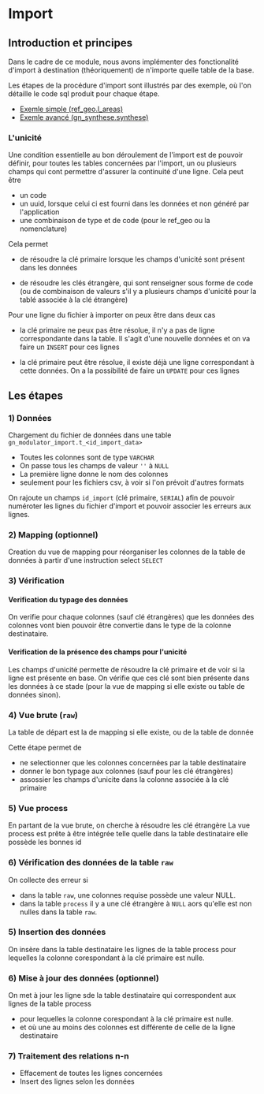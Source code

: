 # Import


## Introduction et principes 

Dans le cadre de ce module, nous avons implémenter des fonctionalité d'import à destination (théoriquement) de n'importe quelle table de la base.

Les étapes de la procédure d'import sont illustrés par des exemple, où l'on détaille le code sql produit pour chaque étape.

- [Exemle simple (ref_geo.l_areas)](./import_exemple_simple_ref_geo_area.md)
- [Exemle avancé (gn_synthese.synthese)](./import_exemple_avance)

### L'unicité

Une condition essentielle au bon déroulement de l'import est de pouvoir définir, pour toutes les tables concernées par l'import, un ou plusieurs champs qui cont permettre d'assurer la continuité d'une ligne. Cela peut être
- un code
- un uuid, lorsque celui ci est fourni dans les données et non généré par l'application
- une combinaison de type et de code (pour le ref_geo ou la nomenclature)

Cela permet

- de résoudre la clé primaire lorsque les champs d'unicité sont présent dans les données

- de résoudre les clés étrangère, qui sont renseigner sous forme de code (ou de combinaison de valeurs s'il y a plusieurs champs d'unicité pour la tablé associée à la clé étrangère)

Pour une ligne du fichier à importer on peux être dans deux cas

- la clé primaire ne peux pas être résolue, il n'y a pas de ligne correspondante dans la table. Il s'agit d'une nouvelle données et on va faire un `INSERT` pour ces lignes

- la clé primaire peut être résolue, il existe déjà une ligne correspondant à cette données. On a la possibilité de faire un `UPDATE` pour ces lignes
## Les étapes

### 1) Données

Chargement du fichier de données dans une table `gn_modulator_import.t_<id_import_data>`
  - Toutes les colonnes sont de type `VARCHAR`
  - On passe tous les champs de valeur `''` à `NULL`
  - La première ligne donne le nom des colonnes
  - seulement pour les fichiers csv, à voir si l'on prévoit d'autres formats

On rajoute un champs `id_import` (clé primaire, `SERIAL`) afin de pouvoir numéroter les lignes du fichier d'import et pouvoir associer les erreurs aux lignes.
### 2) Mapping (optionnel)

Creation du vue de mapping pour réorganiser les colonnes de la table de données à partir d'une instruction select `SELECT`


### 3) Vérification 

#### Verification du typage des données

On verifie pour chaque colonnes (sauf clé étrangères) que les données des colonnes  vont bien pouvoir être convertie dans le type de la colonne destinataire.

#### Verification de la présence des champs pour l'unicité

Les champs d'unicité permette de résoudre la clé primaire et de voir si la ligne est présente en base.
On vérifie que ces clé sont bien présente dans les données à ce stade (pour la vue de mapping si elle existe ou table de données sinon).


### 4) Vue brute (`raw`)

La table de départ est la de mapping si elle existe, ou de la table de donnée

Cette étape permet de
- ne selectionner que les colonnes concernées par la table destinataire
- donner le bon typage aux colonnes (sauf pour les clé étrangères)
- assossier les champs d'unicite dans la colonne associée à la clé primaire


### 5) Vue process

En partant de la vue brute, on cherche à résoudre les clé étrangère
La vue process est prête à être intégrée telle quelle dans la table destinataire elle possède les bonnes id



### 6) Vérification des données de la table `raw`

On collecte des erreur si
- dans la table `raw`, une colonnes requise possède une valeur NULL.
- dans la table `process` il y a une clé étrangère à `NULL` aors qu'elle est non nulles dans la table `raw`.

### 5) Insertion des données

On insère dans la table destinataire les lignes de la table process pour lequelles la colonne corespondant à la clé primaire est nulle.


### 6) Mise à jour des données (optionnel)

On met à jour les ligne sde la table destinataire qui correspondent aux lignes de la table process
- pour lequelles la colonne corespondant à la clé primaire est nulle.
- et où une au moins des colonnes est différente de celle de la ligne destinataire

### 7) Traitement des relations n-n

- Effacement de toutes les lignes concernées
- Insert des lignes selon les données
